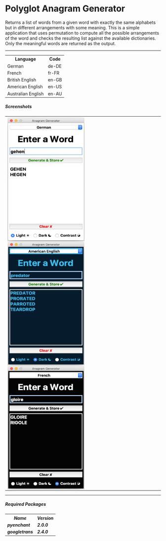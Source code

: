 # Polyglot Anagram Generator
<p>
Returns a list of words from a given word with exactly the same alphabets but in different arrangements with some meaning. This is a simple application that uses permutation to compute all the possible arrangements of the word and checks the resulting list against the available dictionaries. Only the meaningful words are returned as the output.
</p>

---
<table>
  <th>Language</th>
  <th>Code</th>
  <tr>
    <td>German</td>
    <td>de-DE</td>
  </tr>
  <tr>
    <td>French</td>
    <td>fr-FR</td>
  </tr>
  <tr>
    <td>British English</td>
    <td>en-GB</td>
  </tr>
  <tr>
    <td>American English</td>
    <td>en-US</td>
  </tr>
  <tr>
    <td>Australian English</td>
    <td>en-AU</td>
  </tr>
  </table>

<h5>Screenshots</h5>
<center>
  <table>
<tr>
<td>
<img src='Images/anagram01.png' width=250 height=400 style='float:left'>
<img src='Images/anagram02.png' width=250 height=400 style='float:left'>
<img src='Images/anagram03.png' width=250 height=400 style='float:left'>
</td>
</tr>
</table>
</center>



---

<h5>Required Packages<h5>
<table>
  <th>Name</th>
  <th>Version</th>
  <tr>
    <td>pyenchant</td>
    <td>2.0.0</td>
  </tr>
  <tr>
    <td>googletrans</td>
    <td>  2.4.0
</td>
  </tr>
  </table>

